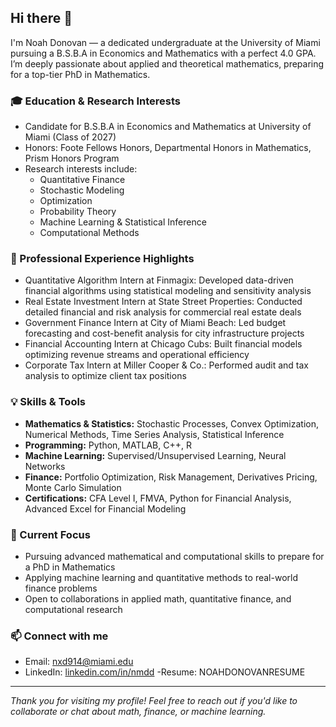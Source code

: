 ## Hi there 👋

I'm Noah Donovan — a dedicated undergraduate at the University of Miami pursuing a B.S.B.A in Economics and Mathematics with a perfect 4.0 GPA. I’m deeply passionate about applied and theoretical mathematics, preparing for a top-tier PhD in Mathematics.

### 🎓 Education & Research Interests
- Candidate for B.S.B.A in Economics and Mathematics at University of Miami (Class of 2027)
- Honors: Foote Fellows Honors, Departmental Honors in Mathematics, Prism Honors Program
- Research interests include:
  - Quantitative Finance
  - Stochastic Modeling
  - Optimization
  - Probability Theory
  - Machine Learning & Statistical Inference
  - Computational Methods

### 💼 Professional Experience Highlights
- Quantitative Algorithm Intern at Finmagix: Developed data-driven financial algorithms using statistical modeling and sensitivity analysis
- Real Estate Investment Intern at State Street Properties: Conducted detailed financial and risk analysis for commercial real estate deals
- Government Finance Intern at City of Miami Beach: Led budget forecasting and cost-benefit analysis for city infrastructure projects
- Financial Accounting Intern at Chicago Cubs: Built financial models optimizing revenue streams and operational efficiency
- Corporate Tax Intern at Miller Cooper & Co.: Performed audit and tax analysis to optimize client tax positions

### 💡 Skills & Tools
- **Mathematics & Statistics:** Stochastic Processes, Convex Optimization, Numerical Methods, Time Series Analysis, Statistical Inference
- **Programming:** Python, MATLAB, C++, R
- **Machine Learning:** Supervised/Unsupervised Learning, Neural Networks
- **Finance:** Portfolio Optimization, Risk Management, Derivatives Pricing, Monte Carlo Simulation              
- **Certifications:** CFA Level I, FMVA, Python for Financial Analysis, Advanced Excel for Financial Modeling

### 🎯 Current Focus
- Pursuing advanced mathematical and computational skills to prepare for a PhD in Mathematics
- Applying machine learning and quantitative methods to real-world finance problems
- Open to collaborations in applied math, quantitative finance, and computational research

### 📫 Connect with me
- Email: nxd914@miami.edu  
- LinkedIn: [linkedin.com/in/nmdd](https://www.linkedin.com/in/nmdd)
-Resume: NOAHDONOVANRESUME
---

*Thank you for visiting my profile! Feel free to reach out if you'd like to collaborate or chat about math, finance, or machine learning.*
